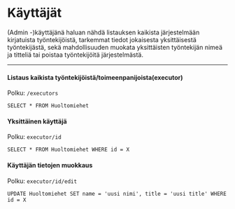 # Käyttäjät

(Admin -)käyttäjänä haluan nähdä listauksen kaikista järjestelmään kirjatuista työntekijöistä, tarkemmat tiedot jokaisesta yksittäisestä työntekijästä, sekä mahdollisuuden muokata yksittäisten työntekijän nimeä ja titteliä tai poistaa työntekijöitä järjestelmästä.

------------------------------------------------

#### Listaus kaikista työntekijöistä/toimeenpanijoista(executor)
Polku: `/executors`

`SELECT * FROM Huoltomiehet` 


#### Yksittäinen käyttäjä
Polku: `executor/id`

`SELECT * FROM Huoltomiehet WHERE id = X`

#### Käyttäjän tietojen muokkaus
Polku: `executor/id/edit`

`UPDATE Huoltomiehet SET name = 'uusi nimi', title = 'uusi title' WHERE id = X`
